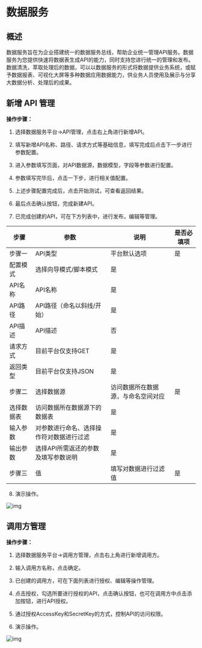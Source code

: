 # 数据服务

## 概述

数据服务旨在为企业搭建统一的数据服务总线，帮助企业统一管理API服务。数据服务为您提供快速将数据表生成API的能力，同时支持您进行统一的管理和发布。数据清洗，萃取处理后的数据，可以以数据服务的形式将数据提供业务系统，或赋予数据报表、可视化大屏等多种数据应用数据能力，供业务人员使用及展示与分享大数据分析、处理后的成果。

## 新增 API 管理

**操作步骤：**

1. 选择数据服务平台->API管理，点击右上角进行新增API。
2. 填写新增API名称、路径、请求方式等基础信息，填写完成后点击下一步进行参数配置。

3. 进入参数填写页面，对API数据源，数据模型，字段等参数进行配置。

4. 参数填写完毕后，点击一下步，进行相关值配置。

5. 上述步骤配置完成后，点击开始测试，可查看返回结果。

6. 最后点击确认按钮，完成新建API。

7. 已完成创建的API，可在下方列表中，进行发布，编辑等管理。

| **步骤**   | **参数**                                 | **说明**                           | **是否必填项** |
| ---------- | ---------------------------------------- | ---------------------------------- | -------------- |
| 步骤一     | API类型                                  | 平台默认选项                       | 是             |
| 配置模式   | 选择向导模式/脚本模式                    | 是                                 |                |
| API名称    | API名称                                  | 是                                 |                |
| API路径    | API路径（命名以斜线/开始）               | 是                                 |                |
| API描述    | API描述                                  | 否                                 |                |
| 请求方式   | 目前平台仅支持GET                        | 是                                 |                |
| 返回类型   | 目前平台仅支持JSON                       | 是                                 |                |
| 步骤二     | 选择数据源                               | 访问数据所在数据源，与命名空间对应 | 是             |
| 选择数据表 | 访问数据所在数据源下的数据表             | 是                                 |                |
| 输入参数   | 对参数进行命名、选择操作符对数据进行过滤 | 是                                 |                |
| 输出参数   | 选择API所需返还的参数及填写参数说明      | 是                                 |                |
| 步骤三     | 值                                       | 填写对数据进行过滤值               | 是             |

8. 演示操作。

![img](https://intranetproxy.alipay.com/skylark/lark/0/2021/gif/329178/1629787666535-51ec567a-f6b2-4aeb-9323-ecf9cf0f365d.gif)

## 调用方管理

**操作步骤：**

1. 选择数据服务平台->调用方管理，点击右上角进行新增调用方。

2. 输入调用方名称，点击确定。

3. 已创建的调用方，可在下面列表进行授权、编辑等操作管理。

4. 点击授权，勾选所要进行授权的API，点击确认按钮，也可在调用方中点击添加按钮，进行API授权。

5. 通过授权AccessKey和SecretKey的方式，控制API的访问权限。

6. 演示操作。

![img](https://intranetproxy.alipay.com/skylark/lark/0/2021/gif/329178/1629787701216-06093c39-cab2-4398-b901-5af802b0e163.gif)

